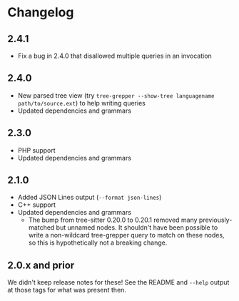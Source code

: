# Changelog

## 2.4.1

- Fix a bug in 2.4.0 that disallowed multiple queries in an invocation

## 2.4.0

- New parsed tree view (try `tree-grepper --show-tree languagename path/to/source.ext`) to help writing queries
- Updated dependencies and grammars

## 2.3.0

- PHP support
- Updated dependencies and grammars

## 2.1.0

- Added JSON Lines output (`--format json-lines`)
- C++ support
- Updated dependencies and grammars
  - The bump from tree-sitter 0.20.0 to 0.20.1 removed many previously-matched but unnamed nodes.
    It shouldn't have been possible to write a non-wildcard tree-grepper query to match on these nodes, so this is hypothetically not a breaking change.

## 2.0.x and prior

We didn't keep release notes for these!
See the README and `--help` output at those tags for what was present then.
